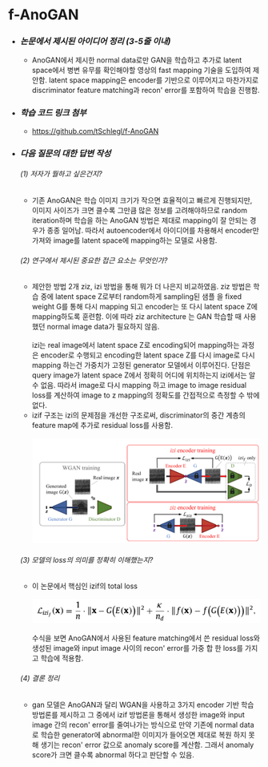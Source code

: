 f-AnoGAN
====================

* ### *논문에서 제시된 아이디어 정리 (3-5줄 이내)*    
  * AnoGAN에서 제시한 normal data로만 GAN을 학습하고 추가로 latent space에서 병변 유무를 확인해야할 영상의 fast mapping 기술을 도입하여
    제안함. latent space mapping은 encoder를 기반으로 이루어지고 마찬가지로 discriminator feature matching과 recon' error를 포함하여
    학습을 진행함.

* ### *학습 코드 링크 첨부*   
  * https://github.com/tSchlegl/f-AnoGAN

* ### *다음 질문의 대한 답변 작성* 
  ###### (1) 저자가 뭘하고 싶은건지?
  * 기존 AnoGAN은 학습 이미지 크기가 작으면 효율적이고 빠르게 진행되지만, 이미지 사이즈가 크면 클수록 그만큼 많은 정보를 고려해야하므로
    random iteration하며 학습을 하는 AnoGAN 방법은 제대로 mapping이 잘 안되는 경우가 종종 일어남. 따라서 autoencoder에서 아이디어를
    차용해서 encoder만 가져와 image를 latent space에 mapping하는 모델로 사용함.
  
  ###### (2) 연구에서 제시된 중요한 접근 요소는 무엇인가?
  * 제안한 방법 2개 ziz, izi 방법을 통해 뭐가 더 나은지 비교하였음. ziz 방법은 학습 중에 latent space Z로부터 random하게 sampling된 샘플
    을 fixed weight G를 통해 다시 mapping 되고 encoder는 또 다시 latent space Z에 mapping하도록 훈련함. 이에 따라 ziz architecture
    는 GAN 학습할 때 사용했던 normal image data가 필요하지 않음.   
    <br>
    izi는 real image에서 latent space Z로 encoding되어 mapping하는 과정은 encoder로 수행되고 encoding한 latent space Z를 다시 image로 
    다시 mapping 하는건 가중치가 고정된 generator 모델에서 이루어진다. 단점은 query image가 latent space Z에서 정확히 어디에 위치하는지 izi에서는
    알 수 없음. 따라서 image로 다시 mapping 하고 image to image residual loss를 계산하여 image to z mapping의 정확도를 간접적으로 측정할 수 밖에
    없다.
    <br>
  * izif 구조는 izi의 문제점을 개선한 구조로써, discriminator의 중간 계층의 feature map에 추가로 residual loss를 사용함.
  <br></br>
  ![img.png](asset/img_4_1.png)

  ###### (3) 모델의 loss의 의미를 정확히 이해했는지?
  * 이 논문에서 핵심인 izif의 total loss
  <br></br>
  ![img.png](asset/img_4_2.png)
  <br></br>
   수식을 보면 AnoGAN에서 사용된 feature matching에서 쓴 residual loss와 생성된 image와 input image 사이의 recon' error를 가중 합
   한 loss를 가지고 학습에 적용함.
  
  ###### (4) 결론 정리
  * gan 모델은 AnoGAN과 달리 WGAN을 사용하고 3가지 encoder 기반 학습 방법론를 제시하고 그 중에서 izif 방법론을 통해서 생성한 image와 input
    image 간의 recon' error를 줄여나가는 방식으로 만약 기존에 normal data로 학습한 generator에 abnormal한 이미지가 들어오면 제대로 복원
    하지 못해 생기는 recon' error 값으로 anomaly score를 계산함. 그래서 anomaly score가 크면 클수록 abnormal 하다고 판단할 수 있음.

  
    